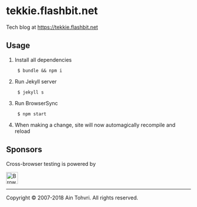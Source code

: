 # tekkie.flashbit.net

Tech blog at https://tekkie.flashbit.net

## Usage

1. Install all dependencies

        $ bundle && npm i

2. Run Jekyll server

        $ jekyll s

3. Run BrowserSync

        $ npm start

4. When making a change, site will now automagically recompile and reload

## Sponsors

Cross-browser testing is powered by

<a href="https://www.browserstack.com" title="BrowserStack"><img src="https://rawgithub.com/ain/tekkie.flashbit.net/gh-pages/assets/browserstack.svg" height="32px" alt="BrowserStack"></a>

- - -
Copyright © 2007-2018 Ain Tohvri. All rights reserved.
